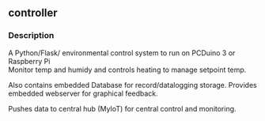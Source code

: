 ## controller
### Description
A Python/Flask/ environmental control system to run on PCDuino 3 or Raspberry Pi  
Monitor temp and humidy and controls heating to manage setpoint temp.  

Also contains embedded Database for record/datalogging storage.
Provides embedded webserver for graphical feedback.

Pushes data to central hub (MyIoT) for central control and monitoring.
